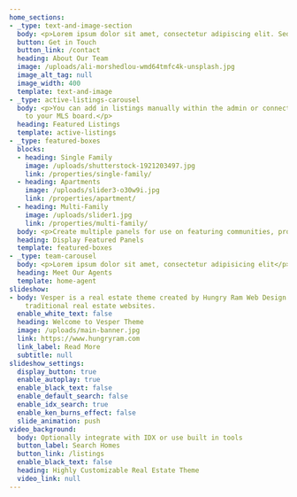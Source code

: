 ```yaml
---
home_sections:
- _type: text-and-image-section
  body: <p>Lorem ipsum dolor sit amet, consectetur adipiscing elit. Sed suscipit varius suscipit. Nullam ullamcorper nunc in diam tempor, non malesuada leo sollicitudin. Sed lorem nulla, tincidunt tempor libero vitae, dignissim porttitor justo. Curabitur ornare neque quis nibh commodo porta. Pellentesque eleifend a dui vel lobortis. Donec sit amet nibh ut nulla.</p><p>Proin mattis leo et nunc euismod fringilla. Etiam dignissim a sapien ac sagittis.Curabitur ornare neque quis nibh commodo porta. Pellentesque eleifend a dui vel lobortis. Donec sit amet nibh ut nulla ullamcorper rutrum.</p>
  button: Get in Touch
  button_link: /contact
  heading: About Our Team
  image: /uploads/ali-morshedlou-wmd64tmfc4k-unsplash.jpg
  image_alt_tag: null
  image_width: 400
  template: text-and-image
- _type: active-listings-carousel
  body: <p>You can add in listings manually within the admin or connect your website
    to your MLS board.</p>
  heading: Featured Listings
  template: active-listings
- _type: featured-boxes
  blocks:
  - heading: Single Family
    image: /uploads/shutterstock-1921203497.jpg
    link: /properties/single-family/
  - heading: Apartments
    image: /uploads/slider3-o30w9i.jpg
    link: /properties/apartment/
  - heading: Multi-Family
    image: /uploads/slider1.jpg
    link: /properties/multi-family/
  body: <p>Create multiple panels for use on featuring communities, properties, and more.</p>
  heading: Display Featured Panels
  template: featured-boxes
- _type: team-carousel
  body: <p>Lorem ipsum dolor sit amet, consectetur adipisicing elit</p>
  heading: Meet Our Agents
  template: home-agent
slideshow:
- body: Vesper is a real estate theme created by Hungry Ram Web Design. Built to outperform
    traditional real estate websites.
  enable_white_text: false
  heading: Welcome to Vesper Theme
  image: /uploads/main-banner.jpg
  link: https://www.hungryram.com
  link_label: Read More
  subtitle: null
slideshow_settings:
  display_button: true
  enable_autoplay: true
  enable_black_text: false
  enable_default_search: false
  enable_idx_search: true
  enable_ken_burns_effect: false
  slide_animation: push
video_background:
  body: Optionally integrate with IDX or use built in tools
  button_label: Search Homes
  button_link: /listings
  enable_black_text: false
  heading: Highly Customizable Real Estate Theme
  video_link: null
---
```


